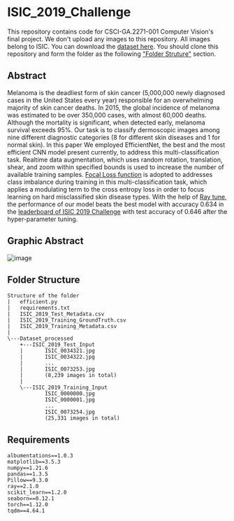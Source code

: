 # ISIC_2019_Challenge
This repository contains code for CSCI-GA.2271-001 Computer Vision's final project. We don't upload any images to this repository. All images belong to ISIC. You can download the [dataset here](https://link-url-here.org). You should clone this repository and form the folder as the following ["Folder Struture"](https://github.com/SiyiSun99/ISIC_2019_Challenge/blob/main/README.md#folder-structure) section.  

## Abstract 
Melanoma is the deadliest form of skin cancer (5,000,000 newly diagnosed cases in the United States every year) responsible for an overwhelming majority of skin cancer deaths. In 2015, the global incidence of melanoma was estimated to be over 350,000 cases, with almost 60,000 deaths. Although the mortality is significant, when detected early, melanoma survival exceeds 95\%. Our task is to classify dermoscopic images among nine different diagnostic categories (8 for different skin diseases and 1 for normal skin). In this paper We employed EfficientNet, the best and the most efficient CNN model present currently, to address this multi-classification task. Realtime data augmentation, which uses random rotation, translation, shear, and zoom within specified bounds is used to increase the number of available training samples. [Focal Loss function](https://arxiv.org/abs/1708.02002) is adopted to addresses class imbalance during training in this multi-classification task, which applies a modulating term to the cross entropy loss in order to focus learning on hard misclassified skin disease types. With the help of [Ray tune](https://docs.ray.io/en/latest/tune/index.html), the performance of our model beats the best model with accuracy 0.634 in the [leaderboard of ISIC 2019 Challenge](https://challenge.isic-archive.com/leaderboards/2019/) with test accuracy of 0.646 after the hyper-parameter tuning.

## Graphic Abstract
![image](https://user-images.githubusercontent.com/98569478/207809768-74677bae-e2f3-462a-9183-24d4c7487832.png)


## Folder Structure
```
Structure of the folder
|   efficient.py
|   requirements.txt
|   ISIC_2019_Test_Metadata.csv
|   ISIC_2019_Training_GroundTruth.csv
|   ISIC_2019_Training_Metadata.csv
|   
\---Dataset_processed
    +---ISIC_2019_Test_Input
    |       ISIC_0034321.jpg
    |       ISIC_0034322.jpg
    |       ...
    |       ISIC_0073253.jpg
    |       (8,239 images in total)
    |       
    \---ISIC_2019_Training_Input
            ISIC_0000000.jpg
            ISIC_0000001.jpg
            ...
            ISIC_0073254.jpg
            (25,331 images in total)
```

## Requirements
```
albumentations==1.0.3
matplotlib==3.5.3
numpy==1.21.6
pandas==1.3.5
Pillow==9.3.0
ray==2.1.0
scikit_learn==1.2.0
seaborn==0.12.1
torch==1.12.0
tqdm==4.64.1
```

